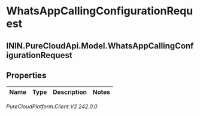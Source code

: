 # WhatsAppCallingConfigurationRequest

## ININ.PureCloudApi.Model.WhatsAppCallingConfigurationRequest

## Properties

|Name | Type | Description | Notes|
|------------ | ------------- | ------------- | -------------|



_PureCloudPlatform.Client.V2 242.0.0_
